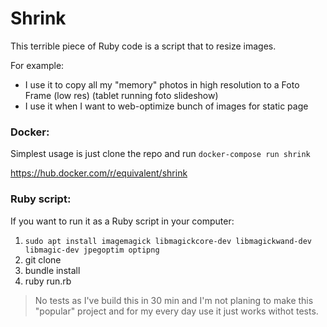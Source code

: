 # Shrink

This terrible piece of Ruby code is a script that to resize
images.

For example:

*  I use it to copy all my "memory" photos in high resolution to a Foto Frame (low res)
(tablet running foto slideshow)
* I use it when I want to web-optimize bunch of images for static page

### Docker:

Simplest usage is just clone the repo and run `docker-compose run shrink`

https://hub.docker.com/r/equivalent/shrink


### Ruby script:

If you want to run it as a Ruby script in your computer:

1. `sudo apt install imagemagick libmagickcore-dev libmagickwand-dev libmagic-dev jpegoptim optipng`
2. git clone
3. bundle install
4. ruby run.rb


> No tests as I've build this in 30 min and I'm not planing to make this "popular" project and for my every day use it just works withot tests.


